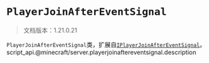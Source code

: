# `PlayerJoinAfterEventSignal`

> 文档版本：1.21.0.21

`PlayerJoinAfterEventSignal`类，扩展自[`IPlayerJoinAfterEventSignal`](./iplayerjoinaftereventsignal.md)。script_api.@minecraft/server.playerjoinaftereventsignal.description
